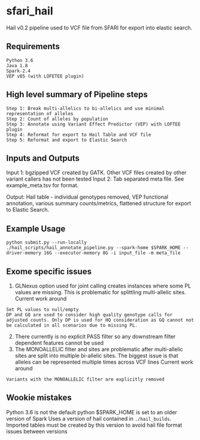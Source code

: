 # sfari_hail
Hail v0.2 pipeline used to VCF file from SFARI for export into elastic search.

## Requirements
```
Python 3.6
Java 1.8
Spark-2.4
VEP v85 (with LOFETEE plugin)
```

## High level summary of Pipeline steps
```
Step 1: Break multi-allelics to bi-allelics and use minimal representation of alleles
Step 2: Count of alleles by population
Step 3: Annotate using Variant Effect Predictor (VEP) with LOFTEE plugin
Step 4: Reformat for export to Hail Table and VCF file
Step 5: Reformat and export to Elastic Search
```


## Inputs and Outputs
Input 1: bgzipped VCF created by GATK. Other VCF files created by other variant callers has not been tested 
Input 2: Tab separated meta file. See example_meta.tsv for format. 

Output: Hail table - individual genotypes removed, VEP functional annotation, various summary counts/metrics, flattened structure for export to Elastic Search.

## Example Usage
```
python submit.py --run-locally ./hail_scripts/hail_annotate_pipeline.py --spark-home $SPARK_HOME --driver-memory 16G --executor-memory 8G -i input_file -m meta_file
```


## Exome specific issues
1. GLNexus option used for joint calling creates instances where some PL values are missing. This is problematic for splittling multi-allelic sites. 
Current work around 
```
Set PL values to null/empty
DP and GQ are used to consider high quality genotype calls for adjusted counts. Only DP is used for HQ consideration as GQ cannot not be calculated in all scenarios due to missing PL.
```
2. There currently is no explicit PASS filter so any downstream filter dependent features cannot be used
3. The MONOALLELIC filter and sites are problematic after multi-allelic sites are split into multiple bi-allelic sites. The biggest issue is that alleles can be represented multiple times across VCF lines
Current work around
```
Variants with the MONOALLELIC filter are explicitly removed
```

## Wookie mistakes
Python 3.6 is not the default python 
$SPARK_HOME is set to an older version of Spark 
Uses a version of hail contained in `./hail_builds`. Imported tables must be created by this version to avoid hail file format issues between versions 




